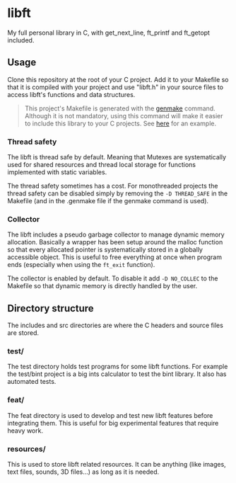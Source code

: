 # libft

My full personal library in C, with get\_next\_line, ft\_printf and ft\_getopt
included.

## Usage

Clone this repository at the root of your C project. Add it to your Makefile so
that it is compiled with your project and use "libft.h" in your source files to
access libft's functions and data structures.

> This project's Makefile is generated with the
> [genmake](https://github.com/Taiwing/genmake) command. Although it is not
> mandatory, using this command will make it easier to include this library
> to your C projects. See [here](https://github.com/Taiwing/ft_nmap) for an
> example.

### Thread safety

The libft is thread safe by default. Meaning that Mutexes are systematically
used for shared resources and thread local storage for functions implemented
with static variables.

The thread safety sometimes has a cost. For monothreaded projects the thread
safety can be disabled simply by removing the `-D THREAD_SAFE` in the Makefile
(and in the .genmake file if the genmake command is used).

### Collector

The libft includes a pseudo garbage collector to manage dynamic memory
allocation. Basically a wrapper has been setup around the malloc function so
that every allocated pointer is systematically stored in a globally accessible
object. This is useful to free everything at once when program ends (especially
when using the `ft_exit` function).

The collector is enabled by default. To disable it add `-D NO_COLLEC` to the
Makefile so that dynamic memory is directly handled by the user.

## Directory structure

The includes and src directories are where the C headers and source files are
stored.

### test/

The test directory holds test programs for some libft functions. For
example the test/bint project is a big ints calculator to test the
bint library. It also has automated tests.

### feat/

The feat directory is used to develop and test new libft features before
integrating them. This is useful for big experimental features that
require heavy work.

### resources/

This is used to store libft related resources. It can be anything (like images,
text files, sounds, 3D files...) as long as it is needed.
